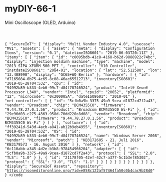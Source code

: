 # myDIY-66-1
Mini Oscilloscope (OLED, Arduino)

<code>

{
  "SecureIoT": {
    "display": "Multi Vendor Industry 4.0",
    "usecase": "MVI",
    "assets": [
      {
        "asset": {
          "meta": {
            "display": "Configuration Items",
            "version": "0.1",
            "datetimeISO8601": "2019-06-03T20:11Z"
          },
          "items": [
            {
              "item": {
                "id": "c0095bdb-41c8-4168-b62d-9888922c74bc",
                "display": "injection moldinh machine",
                "type": "machine",
                "model": "2013 SIPA XFORM 500 PET ",
                "controller": "V10 Controller",
                "instdateISO8601": "20ß4-01",
                "location": {
                  "lat": "52.512580",
                  "lon": "13.408990",
                  "display": "GC65+WQ Berlin"
                },
                "hardware": [
                  {
                    "id": "d7165084-0b75-4c65-8c08-46ac65512713",
                    "inventoryISO8601": "2019-05-28T04:53Z",
                    "cpu": {
                      "id": "94992b89-b333-4eb6-99c7-d84f78746524",
                      "product": "Intel® Xeon® Processor L340",
                      "vendor": "Intel",
                      "cpuid": "20652",
                      "platformid": "12",
                      "microcode": "0x200005A",
                      "dateISO8601": "2010-01"
                    },
                    "net-controller": [
                      {
                        "id": "5cfb0a9b-3375-49a9-9cea-d1872cd7f2a43",
                        "vendor": "Broadcom",
                        "chip": "BCM4355C0",
                        "firmware": "9.44.78.27.0.1.56",
                        "product": "Broadcom BCM4355C0 Wi-Fi"
                      },
                      {
                        "id": "29e96d03-c275-4363-958d-70dd220c8d08",
                        "vendor": "Broadcom",
                        "chip": "BCM4355C0",
                        "firmware": "9.44.78.27.0.1.56",
                        "product": "Broadcom BCM4355C0 Wi-Fi"
                      }
                    ]
                  }
                ],
                "software": [
                  {
                    "id": "ff39241d-543d-4acb-a841-ab12b9eb4955",
                    "inventoryISO8601": "2019-05-28T04:53Z",
                    "OS": {
                      "id": "94992b89-b333-4eb6-99c7-d84f78746524",
                      "name": "Windows Server 2008",
                      "vendor": "Microsoft",
                      "patch": [
                        "KB3172605 - 21. Juli 2016",
                        "KB3179573 - 16. August 2016"
                      ]
                    },
                    "network": {
                      "id": "6c110abb-a345-4d2e-b3b8-978454966204",
                      "adapter": [
                        {
                          "id": "5cfb0a9b-3375-49a9-9cea-d1872cd7f2a43",
                          "protocol": {
                            "SSL": "2.0",
                            "TLS": "1.0"
                          }
                        },
                        {
                          "id": "21178f05-42ef-42c7-a377-5c1b3ef85302",
                          "protocol": {
                            "SSL": "3.0",
                            "TLS": "1.1"
                          }
                        }
                      ]
                    }
                  }
                ]
              }
            }
          ]
        }
      }
    ]
  },
  "display": "SecureIoT Assets",
  "repository": "https://jsoneditoronline.org/?id=e858c122af57464fa50c0b4cac9b28d0"
}
</code
